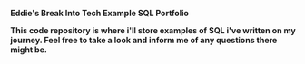 **Eddie's Break Into Tech Example SQL Portfolio**


**This code repository is where i'll store examples of SQL i've written on my journey. Feel free to take a look and inform me of any questions there might be.**
